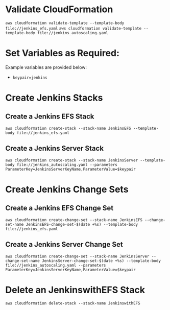 # Validate CloudFormation
`aws cloudformation validate-template --template-body file://jenkins_efs.yaml`
`aws cloudformation validate-template --template-body file://jenkins_autoscaling.yaml`


# Set Variables as Required:
Example variables are provided below:

- `keypair=jenkins`

# Create Jenkins Stacks

## Create a Jenkins EFS Stack
`aws cloudformation create-stack --stack-name JenkinsEFS --template-body file://jenkins_efs.yaml`

## Create a Jenkins Server Stack
`aws cloudformation create-stack --stack-name JenkinsServer --template-body file://jenkins_autoscaling.yaml --parameters ParameterKey=JenkinsServerKeyName,ParameterValue=$keypair`

# Create Jenkins Change Sets

## Create a Jenkins EFS Change Set
`aws cloudformation create-change-set --stack-name JenkinsEFS --change-set-name JenkinsEFS-change-set-$(date +%s) --template-body file://jenkins_efs.yaml`

## Create a Jenkins Server Change Set
`aws cloudformation create-change-set --stack-name JenkinsServer --change-set-name JenkinsServer-change-set-$(date +%s) --template-body file://jenkins_autoscaling.yaml --parameters ParameterKey=JenkinsServerKeyName,ParameterValue=$keypair`


# Delete an JenkinswithEFS Stack
`aws cloudformation delete-stack --stack-name JenkinswithEFS`
